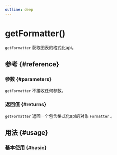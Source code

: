 ```yaml
---
outline: deep
---
```


# getFormatter()
`getFormatter` 获取图表的格式化api。

## 参考 {#reference}
<!--@include: @/@views/api/references/instance/getFormatter.md-->

### 参数 {#parameters}
`getFormatter` 不接收任何参数。

### 返回值 {#returns}
`getFormatter` 返回一个包含格式化api的对象 `Formatter` 。

## 用法 {#usage}
<script setup>
import GetFormatter from '../../@views/api/samples/getFormatter/index.vue'
</script>

### 基本使用 {#basic}
<GetFormatter/>